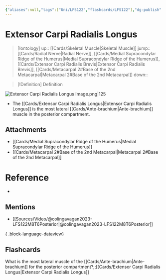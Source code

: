 ```yaml
---
{"aliases":null,"tags":["Uni/LFS122","flashcards/LFS122"],"dg-publish":true,"permalink":"/cards/extensor-carpi-radialis-longus/","dgPassFrontmatter":true}
---
```


# Extensor Carpi Radialis Longus

> [!ontology]
> up:: [[Cards/Skeletal Muscle\|Skeletal Muscle]]
> jump:: [[Cards/Radial Nerve\|Radial Nerve]], [[Cards/Medial Supracondylar Ridge of the Humerus\|Medial Supracondylar Ridge of the Humerus]], [[Cards/Extensor Carpi Radialis Brevis\|Extensor Carpi Radialis Brevis]], [[Cards/Metacarpal 2#Base of the 2nd Metacarpal\|Metacarpal 2#Base of the 2nd Metacarpal]]
> down:: 

> [!Definition] Definition

![Extensor Carpi Radialis Longus Image.png|125](/img/user/Extras/Images/Extensor%20Carpi%20Radialis%20Longus%20Image.png)

- The [[Cards/Extensor Carpi Radialis Longus\|Extensor Carpi Radialis Longus]] is the most lateral [[Cards/Ante-brachium\|Ante-brachium]] muscle in the posterior compartment.

## Attachments

- [[Cards/Medial Supracondylar Ridge of the Humerus\|Medial Supracondylar Ridge of the Humerus]]
- [[Cards/Metacarpal 2#Base of the 2nd Metacarpal\|Metacarpal 2#Base of the 2nd Metacarpal]]

# Reference

- 

## Mentions

- [[Sources/Video/@colingavagan2023-LFS122M8T6Posterior\|@colingavagan2023-LFS122M8T6Posterior]]

{ .block-language-dataview}

## Flashcards

What is the most lateral muscle of the [[Cards/Ante-brachium\|Ante-brachium]] for the posterior compartment?;;[[Cards/Extensor Carpi Radialis Longus\|Extensor Carpi Radialis Longus]]
<!--SR:!2023-10-26,2,150-->
